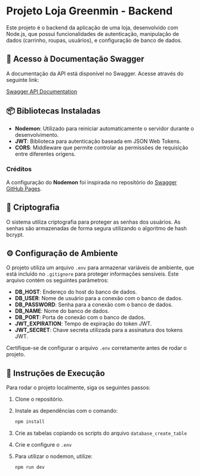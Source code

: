 # Projeto Loja Greenmin - Backend

Este projeto é o backend da aplicação de uma loja, desenvolvido com Node.js, que possui funcionalidades de autenticação, manipulação de dados (carrinho, roupas, usuários), e configuração de banco de dados.

## 🚀 Acesso à Documentação Swagger
A documentação da API está disponível no Swagger. Acesse através do seguinte link:

[Swagger API Documentation](https://karengomes.github.io/Loja-bck#/)

## 📦 Bibliotecas Instaladas

- **Nodemon**: Utilizado para reiniciar automaticamente o servidor durante o desenvolvimento.
- **JWT**: Biblioteca para autenticação baseada em JSON Web Tokens.
- **CORS**: Middleware que permite controlar as permissões de requisição entre diferentes origens.

### Créditos
A configuração do **Nodemon** foi inspirada no repositório do [Swagger GitHub Pages](https://github.com/peter-evans/swagger-github-pages?tab=readme-ov-file).

## 🔐 Criptografia

O sistema utiliza criptografia para proteger as senhas dos usuários. As senhas são armazenadas de forma segura utilizando o algoritmo de hash bcrypt.

## ⚙️ Configuração de Ambiente

O projeto utiliza um arquivo `.env` para armazenar variáveis de ambiente, que está incluído no `.gitignore` para proteger informações sensíveis. Este arquivo contém os seguintes parâmetros:

- **DB_HOST**: Endereço do host do banco de dados.
- **DB_USER**: Nome de usuário para a conexão com o banco de dados.
- **DB_PASSWORD**: Senha para a conexão com o banco de dados.
- **DB_NAME**: Nome do banco de dados.
- **DB_PORT**: Porta de conexão com o banco de dados.
- **JWT_EXPIRATION**: Tempo de expiração do token JWT.
- **JWT_SECRET**: Chave secreta utilizada para a assinatura dos tokens JWT.

Certifique-se de configurar o arquivo `.env` corretamente antes de rodar o projeto.

## 🔧 Instruções de Execução

Para rodar o projeto localmente, siga os seguintes passos:

1. Clone o repositório.
2. Instale as dependências com o comando:
   
   ```bash
   npm install

4. Crie as tabelas copiando os scripts do arquivo `database_create_table`
5. Crie e configure o `.env`
6. Para utilizar o nodemon, utilize:
   
   ```bash
   npm run dev
